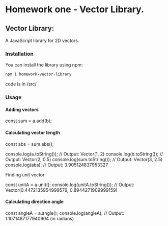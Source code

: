 # Homework one - Vector Library.

## Vector Library:

A JavaScript library for 2D vectors.

### Installation

You can install the library using npm:

```sh
npm i homework-vector-library
```

code is in /src/
### Usage


#### Adding vectors
const sum = a.add(b);

#### Calculating vector length
const abs = sum.abs();

console.log(a.toString()); // Output: Vector(1, 2)
console.log(b.toString()); // Output: Vector(2, 0.5)
console.log(sum.toString()); // Output: Vector(3, 2.5)
console.log(abs); // Output: 3.905124837953327



Finding unit vector

const unitA = a.unit();
console.log(unitA.toString()); // Output: Vector(0.4472135954999579, 0.8944271909999159)

#### Calculating direction angle


const angleA = a.angle();
console.log(angleA); // Output: 1.1071487177940904 (in radians)


